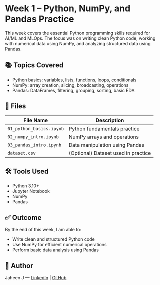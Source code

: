 # Week 1 – Python, NumPy, and Pandas Practice

This week covers the essential Python programming skills required for AI/ML and MLOps. The focus was on writing clean Python code, working with numerical data using NumPy, and analyzing structured data using Pandas.

## 📚 Topics Covered
- Python basics: variables, lists, functions, loops, conditionals
- NumPy: array creation, slicing, broadcasting, operations
- Pandas: DataFrames, filtering, grouping, sorting, basic EDA

## 📁 Files
| File Name                | Description                         |
|--------------------------|-------------------------------------|
| `01_python_basics.ipynb` | Python fundamentals practice        |
| `02_numpy_intro.ipynb`   | NumPy arrays and operations         |
| `03_pandas_intro.ipynb`  | Data manipulation using Pandas      |
| `dataset.csv`            | (Optional) Dataset used in practice |

## 🛠️ Tools Used
- Python 3.10+
- Jupyter Notebook
- NumPy
- Pandas

## ✅ Outcome
By the end of this week, I am able to:
- Write clean and structured Python code
- Use NumPy for efficient numerical operations
- Perform basic data analysis using Pandas

## 🔗 Author
Jaheen J — [LinkedIn](https://www.linkedin.com/in/jaheen-j-2311912b4/) | [GitHub](https://github.com/Jaheen27)

